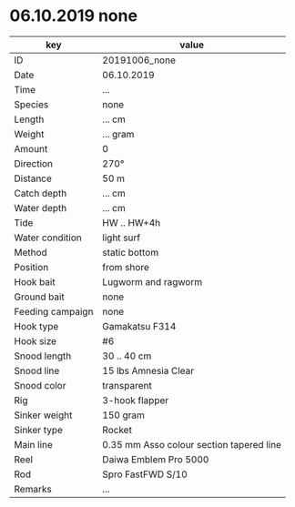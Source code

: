 # 06.10.2019 none

key | value |
----|-------|
ID | 20191006_none |
Date | 06.10.2019 |
Time | ... |
Species | none |
Length | ... cm |
Weight | ... gram |
Amount | 0 |
Direction | 270° |
Distance | 50 m |
Catch depth | ... cm |
Water depth | ... cm |
Tide | HW .. HW+4h |
Water condition | light surf |
Method | static bottom |
Position | from shore |
Hook bait | Lugworm and ragworm |
Ground bait | none |
Feeding campaign | none |
Hook type | Gamakatsu F314 |
Hook size | #6 |
Snood length | 30 .. 40 cm |
Snood line | 15 lbs Amnesia Clear |
Snood color | transparent |
Rig | 3-hook flapper |
Sinker weight | 150 gram |
Sinker type | Rocket |
Main line | 0.35 mm Asso colour section tapered line |
Reel | Daiwa Emblem Pro 5000 |
Rod | Spro FastFWD S/10 |
Remarks | ... |
